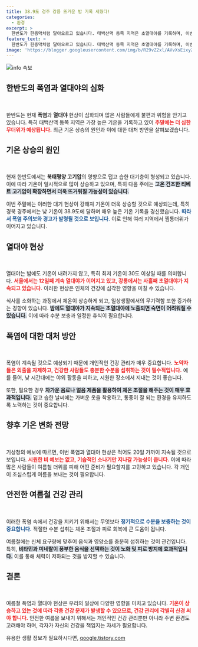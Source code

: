 ```yaml
---
title: 38.9도 경주 강릉 뜨거운 밤 기록 세웠다!
categories:
  - 환경
excerpt: >
  한반도가 한증막처럼 달아오르고 있습니다. 태백산맥 동쪽 지역은 초열대야를 기록하며, 이번 주말에는 더욱 심한 폭염이 예고되었습니다. 더위에 대한 대비가 필수입니다!
feature_text: >
  한반도가 한증막처럼 달아오르고 있습니다. 태백산맥 동쪽 지역은 초열대야를 기록하며, 이번 주말에는 더욱 심한 폭염이 예고되었습니다. 더위에 대한 대비가 필수입니다!
image: 'https://blogger.googleusercontent.com/img/b/R29vZ2xl/AVvXsEixyZcFfHzMRdzZMjFBmAUKJYCLCGyLL1o632UiGVXcaFdKo_bkvkuCioo0uUKlGfBVcT3P84aROyZIXSBEx3Aw5nCQ3pTgDom1WDC4m8eifvWiAmWEEVb4x6G_l8C0QH225ldMjyaFvpxGEBGNO37VmDTDMHGhJPq73UglMfDca1-0aw/s1600/blogspot.png'
---
```


<p><img src="https://blogger.googleusercontent.com/img/b/R29vZ2xl/AVvXsEixyZcFfHzMRdzZMjFBmAUKJYCLCGyLL1o632UiGVXcaFdKo_bkvkuCioo0uUKlGfBVcT3P84aROyZIXSBEx3Aw5nCQ3pTgDom1WDC4m8eifvWiAmWEEVb4x6G_l8C0QH225ldMjyaFvpxGEBGNO37VmDTDMHGhJPq73UglMfDca1-0aw/s1600/blogspot.png" alt="info 속보" /></p>

<h2 data-ke-size="size26">한반도의 폭염과 열대야의 심화</h2>

<p data-ke-size="size16">&nbsp;</p>

<p>한반도는 현재 <b>폭염</b>과 <b>열대야</b> 현상이 심화되며 많은 사람들에게 불편과 위험을 안기고 있습니다. 특히 태백산맥 동쪽 지역은 가장 높은 기온을 기록하고 있어 <b><span style="color: #ee2323;">주말에는 더 심한 무더위가 예상됩니다.</span></b> 최근 기온 상승의 원인과 이에 대한 대처 방안을 살펴보겠습니다.</p>

<h2 data-ke-size="size26">기온 상승의 원인</h2>

<p data-ke-size="size16">&nbsp;</p>

<p>현재 한반도에서는 <b>북태평양 고기압</b>의 영향으로 덥고 습한 대기층이 형성되고 있습니다. 이에 따라 기온이 일시적으로 많이 상승하고 있으며, 특히 다음 주에는 <b><span style="background-color: #21538527;">고온 건조한 티베트 고기압이 확장하면서 더욱 뜨거워질 가능성이 있습니다.</span></b> </p>

<p>이번 주말에는 이러한 대기 현상이 강해져 기온이 더욱 상승할 것으로 예상되는데, 특히 경북 경주에서는 낮 기온이 38.9도에 달하며 매우 높은 기온 기록을 경신했습니다. <b><span style="color: #1a5490;">따라서 폭염 주의보와 경고가 발령될 것으로 보입니다.</span></b>  이로 인해 여러 지역에서 찜통더위가 이어지고 있습니다.</p>

<h2 data-ke-size="size26">열대야 현상</h2>

<p data-ke-size="size16">&nbsp;</p>

<p>열대야는 밤에도 기온이 내려가지 않고, 특히 최저 기온이 30도 이상일 때를 의미합니다. <b><span style="color: #ee2323;">서울에서는 12일째 계속 열대야가 이어지고 있고, 강릉에서는 사흘째 초열대야가 지속되고 있습니다.</span></b> 이러한 현상은 인체의 건강에 심각한 영향을 미칠 수 있습니다.</p>

<p>식사를 소화하는 과정에서 체온이 상승하게 되고, 일상생활에서의 무기력함 또한 증가하는 경향이 있습니다. <b><span style="background-color: #21538527;">밤에도 열대야가 지속되는 초열대야에 노출되면 숙면이 어려워질 수 있습니다.</span></b> 이에 따라 수분 보충과 일정한 휴식이 필요합니다.</p>

<h2 data-ke-size="size26">폭염에 대한 대처 방안</h2>

<p data-ke-size="size16">&nbsp;</p>

<p>폭염이 계속될 것으로 예상되기 때문에 개인적인 건강 관리가 매우 중요합니다. <b><span style="color: #ee2323;">노약자들은 외출을 자제하고, 건강한 사람들도 충분한 수분을 섭취하는 것이 필수적입니다.</span></b> 예를 들어, 낮 시간대에는 야외 활동을 피하고, 시원한 장소에서 지내는 것이 좋습니다.</p>

<p>또한, 필요한 경우 <b><span style="background-color: #21538527;">차가운 음료나 얼음 제품을 활용하여 체온 조절을 해주는 것이 매우 효과적입니다.</span></b> 덥고 습한 날씨에는 가벼운 옷을 착용하고, 통풍이 잘 되는 환경을 유지하도록 노력하는 것이 중요합니다.</p>

<h2 data-ke-size="size26">향후 기온 변화 전망</h2>

<p data-ke-size="size16">&nbsp;</p>

<p>기상청의 예보에 따르면, 이번 폭염과 열대야 현상은 적어도 20일 가까이 지속될 것으로 보입니다. <b><span style="color: #ee2323;">시원한 비 예보는 없고, 기습적인 소나기만 지나갈 가능성이 큽니다.</span></b> 이에 따라 많은 사람들이 여름철 더위를 피해 어떤 준비가 필요할지를 고민하고 있습니다. 각 개인이 조심스럽게 여름을 보내는 것이 필요합니다.</p>

<h2 data-ke-size="size26">안전한 여름철 건강 관리</h2>

<p data-ke-size="size16">&nbsp;</p>

<p>이러한 폭염 속에서 건강을 지키기 위해서는 무엇보다 <b><span style="color: #1a5490;">정기적으로 수분을 보충하는 것이 중요합니다.</span></b> 적절한 수분 섭취는 체온 조절과 피로 회복에 큰 도움이 됩니다. </p>

<p>여름철에는 신체 요구량에 맞추어 음식과 영양소를 충분히 섭취하는 것이 관건입니다. 특히, <b><span style="background-color: #21538527;">비타민과 미네랄이 풍부한 음식을 선택하는 것이 노화 및 피로 방지에 효과적입니다.</span></b> 이를 통해 체력이 저하되는 것을 방지할 수 있습니다.</p>

<h2 data-ke-size="size26">결론</h2>

<p data-ke-size="size16">&nbsp;</p>

<p>여름철 폭염과 열대야 현상은 우리의 일상에 다양한 영향을 미치고 있습니다. <b><span style="color: #ee2323;">기온이 상승하고 있는 것에 따라 각종 건강 문제가 발생할 수 있으므로, 건강 관리에 각별히 신경 써야 합니다.</span></b> 안전한 여름을 보내기 위해서는 개인적인 건강 관리뿐만 아니라 주변 환경도 고려해야 하며, 각자가 자신의 건강을 책임지는 자세가 필요합니다. </p>
유용한 생활 정보가 필요하시다면, <a href="https://qoogle.tistory.com" rel="dofollow">qoogle.tistory.com</a>


